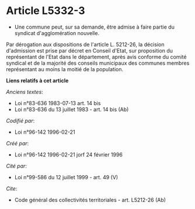# Article L5332-3

- Une commune peut, sur sa demande, être admise à faire partie du syndicat d'agglomération nouvelle.

Par dérogation aux dispositions de l'article L. 5212-26, la décision d'admission est prise par décret en Conseil d'Etat, sur
proposition du représentant de l'Etat dans le département, après avis conforme du comité syndical et de la majorité des
conseils municipaux des communes membres représentant au moins la moitié de la population.

**Liens relatifs à cet article**

_Anciens textes_:

  - Loi n°83-636 1983-07-13 art. 14 bis
  - Loi n°83-636 du 13 juillet 1983 - art. 14 bis (Ab)

_Codifié par_:

  - Loi n°96-142 1996-02-21

_Créé par_:

  - Loi n°96-142 1996-02-21 jorf 24 février 1996

_Cité par_:

  - Loi n°99-586 du 12 juillet 1999 - art. 49 (V)

_Cite_:

  - Code général des collectivités territoriales - art. L5212-26 (Ab)
